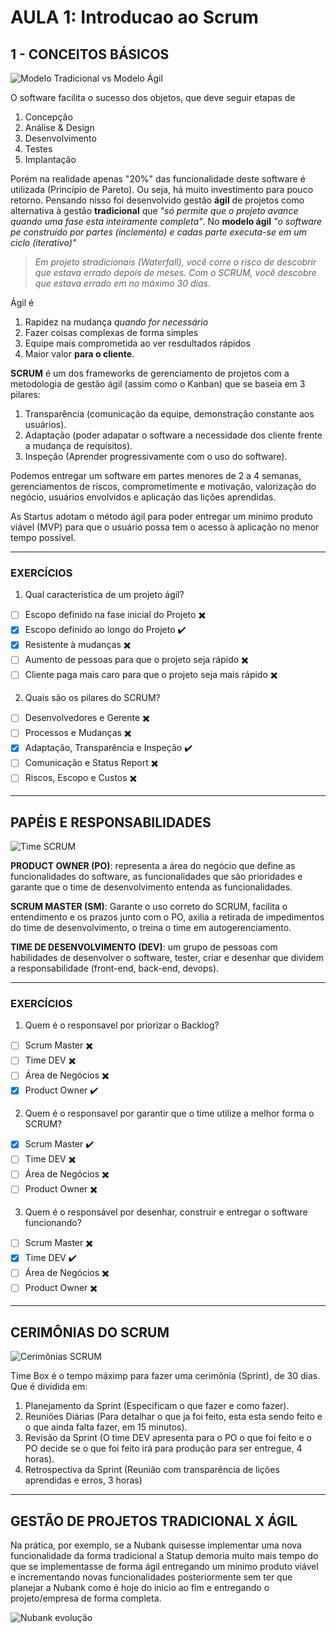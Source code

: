 # **AULA 1: Introducao ao Scrum**

## **1 - CONCEITOS BÁSICOS**

![Modelo Tradicional vs Modelo Ágil](https://agilers.com.br/wp-content/uploads/2021/01/casc%C3%A1gil.png)

O software facilita o sucesso dos objetos, que deve seguir etapas de 
1. Concepção
2. Análise & Design
3. Desenvolvimento
4. Testes
5. Implantação

Porém na realidade apenas "20%" das funcionalidade deste software é utilizada (Princípio de Pareto). Ou seja, há muito investimento para pouco retorno. Pensando nisso foi desenvolvido gestão **ágil** de projetos como alternativa à gestão **tradicional** que *"só permite que o projeto avance quando uma fase esta inteiramente completa"*. No **modelo ágil** *"o software pe construído por partes (inclemento) e cadas parte executa-se em um ciclo (iterativo)"*

> *Em projeto stradicionais (Waterfall), você corre o risco de descobrir que estava errado depois de meses. Com o SCRUM, você descobre que estava errado em no máximo 30 dias.*

Ágil é 
1. Rapidez na mudança *quando for necessário*
2. Fazer coisas complexas de forma simples
3. Equipe mais comprometida ao ver resdultados rápidos
4. Maior valor **para o cliente**.

**SCRUM** é um dos frameworks de gerenciamento de projetos com a metodologia de gestão ágil (assim como o Kanban) que se baseia em 3 pilares:

1. Transparência (comunicação da equipe, demonstração constante aos usuários).
2. Adaptação (poder adapatar o software a necessidade dos cliente frente a mudança de requisitos).
3. Inspeção (Aprender progressivamente com o uso do software).

Podemos entregar um software em partes menores de 2 a 4 semanas, gerenciamentos de riscos, comprometimente e motivação, valorização do negócio, usuários envolvidos e aplicação das lições aprendidas.

As Startus adotam o método ágil para poder entregar um mínimo produto viável (MVP) para que o usuário possa tem o acesso à aplicação no menor tempo possível.

---
### **EXERCÍCIOS**

1. Qual característica de um projeto ágil?

- [ ] Escopo definido na fase inicial do Projeto ✖️
- [x] Escopo definido ao longo do Projeto ✔️
- [x] Resistente à mudanças ✖️
- [ ] Aumento de pessoas para que o projeto seja rápido ✖️
- [ ] Cliente paga mais caro para que o projeto seja mais rápido ✖️

2. Quais são os pilares do SCRUM?

- [ ] Desenvolvedores e Gerente ✖️
- [ ] Processos e Mudanças ✖️
- [x] Adaptação, Transparência e Inspeção ✔️
- [ ] Comunicação e Status Report ✖️
- [ ] Riscos, Escopo e Custos ✖️

---
## PAPÉIS E RESPONSABILIDADES

![Time SCRUM](https://lh5.googleusercontent.com/bfq-LJ2XehCRVcLRWJ-717kUxDtkJWs4jpukOHuWeWtpbxDmKPYhMy1rSKCsw9Qzek5BIPdRcJ6YrxTDMxs7dHUpHp56yScXhP2vzNcYIRwmaQemtvBhowuhkmh_uwjm4yij2oLO)

**PRODUCT OWNER (PO)**: representa a área do negócio que define as funcionalidades do software, as funcionalidades que são prioridades e garante que o time de desenvolvimento entenda as funcionalidades.

**SCRUM MASTER (SM)**: Garante o uso correto do SCRUM, facilita o entendimento e os prazos junto com o PO, axilia a retirada de impedimentos do time de desenvolvimento, o treina o time em autogerenciamento.

**TIME DE DESENVOLVIMENTO (DEV)**: um grupo de pessoas com habilidades de desenvolver o software, tester, criar e desenhar que dividem a responsabilidade (front-end, back-end, devops).

---
### **EXERCÍCIOS**

1. Quem é o responsavel por priorizar o Backlog?

- [ ] Scrum Master ✖️
- [ ] Time DEV ✖️
- [ ] Área de Negócios ✖️
- [x] Product Owner ✔️

2. Quem é o responsavel por garantir que o time utilize a melhor forma o SCRUM?

- [x] Scrum Master ✔️
- [ ] Time DEV ✖️
- [ ] Área de Negócios ✖️
- [ ] Product Owner ✖️

3. Quem é o responsável por desenhar, construir e entregar o software funcionando?

- [ ] Scrum Master ✖️
- [x] Time DEV ✔️
- [ ] Área de Negócios ✖️
- [ ] Product Owner ✖️

---
## CERIMÔNIAS DO SCRUM

![Cerimônias SCRUM](http://r1.ufrrj.br/nuesgames/assets/img/noticias/video.png)

Time Box é o tempo máximp para fazer uma cerimônia (Sprint), de 30 dias. Que é dividida em:
1. Planejamento da Sprint (Especificam o que fazer e como fazer).
2. Reuniões Diárias (Para detalhar o que ja foi feito, esta esta sendo feito e o que ainda falta fazer, em 15 minutos).
3. Revisão da Sprint (O time DEV apresenta para o PO o que foi feito e o PO decide se o que foi feito irá para produção para ser entregue, 4 horas).
4. Retrospectiva da Sprint (Reunião com transparência de lições aprendidas e erros, 3 horas)

---
## GESTÃO DE PROJETOS TRADICIONAL X ÁGIL

Na prática, por exemplo, se a Nubank quisesse implementar uma nova funcionalidade da forma tradicional a Statup demoria muito mais tempo do que se implementasse de forma ágil entregando um mínimo produto viável e incrementando novas funcionalidades posteriormente sem ter que planejar a Nubank como é hoje do inicio ao fim e entregando o projeto/empresa de forma completa.

![Nubank evolução](https://files.sunoresearch.com.br/n/uploads/2021/04/cd56470c-121668110_3554247724613861_8268621916409393931_n-800x450.jpg)